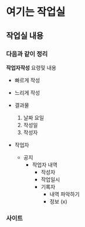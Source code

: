 # 여기는 작업실

## 작업실 내용

### 다음과 같이 정리
**작업자작성** 요령및 내용
- 빠르게 작성
- 느리게 작성
- 결과물

  1. 날짜 요일
  2. 작성일
  3. 작성자
 
- 작업자
  - 공지
     - 작업자 내역
       - 작성자
       - 작업일시
       - 기록자
         - 내역 파악하기
         - 정보 (x)   


### 사이트
[](https://www.naver.com)
